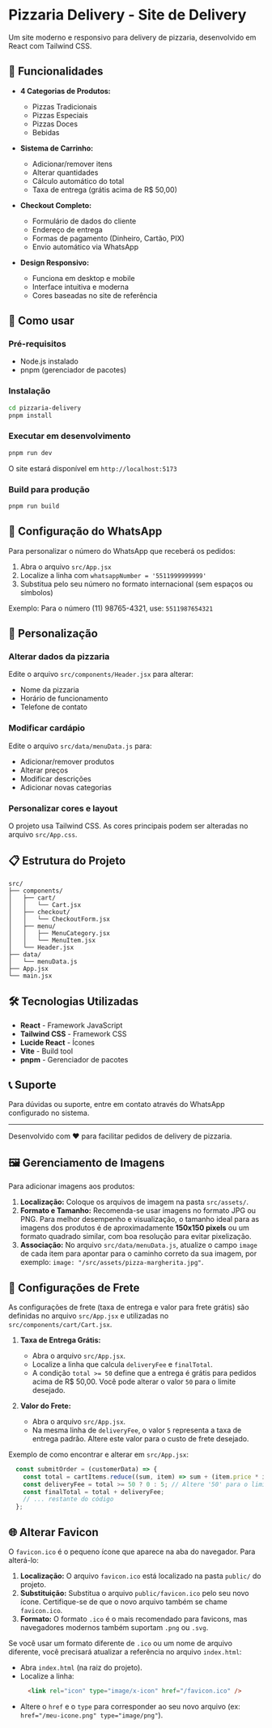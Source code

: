 # Pizzaria Delivery - Site de Delivery

Um site moderno e responsivo para delivery de pizzaria, desenvolvido em React com Tailwind CSS.

## 🍕 Funcionalidades

- **4 Categorias de Produtos:**
  - Pizzas Tradicionais
  - Pizzas Especiais
  - Pizzas Doces
  - Bebidas

- **Sistema de Carrinho:**
  - Adicionar/remover itens
  - Alterar quantidades
  - Cálculo automático do total
  - Taxa de entrega (grátis acima de R$ 50,00)

- **Checkout Completo:**
  - Formulário de dados do cliente
  - Endereço de entrega
  - Formas de pagamento (Dinheiro, Cartão, PIX)
  - Envio automático via WhatsApp

- **Design Responsivo:**
  - Funciona em desktop e mobile
  - Interface intuitiva e moderna
  - Cores baseadas no site de referência

## 🚀 Como usar

### Pré-requisitos
- Node.js instalado
- pnpm (gerenciador de pacotes)

### Instalação
```bash
cd pizzaria-delivery
pnpm install
```

### Executar em desenvolvimento
```bash
pnpm run dev
```

O site estará disponível em `http://localhost:5173`

### Build para produção
```bash
pnpm run build
```

## 📱 Configuração do WhatsApp

Para personalizar o número do WhatsApp que receberá os pedidos:

1. Abra o arquivo `src/App.jsx`
2. Localize a linha com `whatsappNumber = '5511999999999'`
3. Substitua pelo seu número no formato internacional (sem espaços ou símbolos)

Exemplo: Para o número (11) 98765-4321, use: `5511987654321`

## 🎨 Personalização

### Alterar dados da pizzaria
Edite o arquivo `src/components/Header.jsx` para alterar:
- Nome da pizzaria
- Horário de funcionamento
- Telefone de contato

### Modificar cardápio
Edite o arquivo `src/data/menuData.js` para:
- Adicionar/remover produtos
- Alterar preços
- Modificar descrições
- Adicionar novas categorias

### Personalizar cores e layout
O projeto usa Tailwind CSS. As cores principais podem ser alteradas no arquivo `src/App.css`.

## 📋 Estrutura do Projeto

```
src/
├── components/
│   ├── cart/
│   │   └── Cart.jsx
│   ├── checkout/
│   │   └── CheckoutForm.jsx
│   ├── menu/
│   │   ├── MenuCategory.jsx
│   │   └── MenuItem.jsx
│   └── Header.jsx
├── data/
│   └── menuData.js
├── App.jsx
└── main.jsx
```

## 🛠️ Tecnologias Utilizadas

- **React** - Framework JavaScript
- **Tailwind CSS** - Framework CSS
- **Lucide React** - Ícones
- **Vite** - Build tool
- **pnpm** - Gerenciador de pacotes

## 📞 Suporte

Para dúvidas ou suporte, entre em contato através do WhatsApp configurado no sistema.

---

Desenvolvido com ❤️ para facilitar pedidos de delivery de pizzaria.



## 🖼️ Gerenciamento de Imagens

Para adicionar imagens aos produtos:

1.  **Localização:** Coloque os arquivos de imagem na pasta `src/assets/`.
2.  **Formato e Tamanho:** Recomenda-se usar imagens no formato JPG ou PNG. Para melhor desempenho e visualização, o tamanho ideal para as imagens dos produtos é de aproximadamente **150x150 pixels** ou um formato quadrado similar, com boa resolução para evitar pixelização.
3.  **Associação:** No arquivo `src/data/menuData.js`, atualize o campo `image` de cada item para apontar para o caminho correto da sua imagem, por exemplo: `image: "/src/assets/pizza-margherita.jpg"`.

## 🚚 Configurações de Frete

As configurações de frete (taxa de entrega e valor para frete grátis) são definidas no arquivo `src/App.jsx` e utilizadas no `src/components/cart/Cart.jsx`.

1.  **Taxa de Entrega Grátis:**
    - Abra o arquivo `src/App.jsx`.
    - Localize a linha que calcula `deliveryFee` e `finalTotal`.
    - A condição `total >= 50` define que a entrega é grátis para pedidos acima de R$ 50,00. Você pode alterar o valor `50` para o limite desejado.

2.  **Valor do Frete:**
    - Abra o arquivo `src/App.jsx`.
    - Na mesma linha de `deliveryFee`, o valor `5` representa a taxa de entrega padrão. Altere este valor para o custo de frete desejado.

Exemplo de como encontrar e alterar em `src/App.jsx`:

```javascript
  const submitOrder = (customerData) => {
    const total = cartItems.reduce((sum, item) => sum + (item.price * item.quantity), 0);
    const deliveryFee = total >= 50 ? 0 : 5; // Altere '50' para o limite de frete grátis e '5' para o valor do frete
    const finalTotal = total + deliveryFee;
    // ... restante do código
  };
```




## 🌐 Alterar Favicon

O `favicon.ico` é o pequeno ícone que aparece na aba do navegador. Para alterá-lo:

1.  **Localização:** O arquivo `favicon.ico` está localizado na pasta `public/` do projeto.
2.  **Substituição:** Substitua o arquivo `public/favicon.ico` pelo seu novo ícone. Certifique-se de que o novo arquivo também se chame `favicon.ico`.
3.  **Formato:** O formato `.ico` é o mais recomendado para favicons, mas navegadores modernos também suportam `.png` ou `.svg`.

Se você usar um formato diferente de `.ico` ou um nome de arquivo diferente, você precisará atualizar a referência no arquivo `index.html`:

- Abra `index.html` (na raiz do projeto).
- Localize a linha:
  ```html
    <link rel="icon" type="image/x-icon" href="/favicon.ico" />
  ```
- Altere o `href` e o `type` para corresponder ao seu novo arquivo (ex: `href="/meu-icone.png" type="image/png"`).


